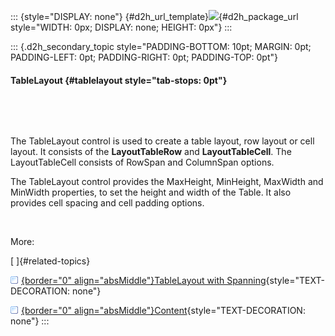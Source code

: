 ::: {style="DISPLAY: none"}
[](ms-xhelp:///?Id=d2h_url_template){#d2h_url_template}![](!package_url!){#d2h_package_url style="WIDTH: 0px; DISPLAY: none; HEIGHT: 0px"}
:::

::: {.d2h_secondary_topic style="PADDING-BOTTOM: 10pt; MARGIN: 0pt; PADDING-LEFT: 0pt; PADDING-RIGHT: 0pt; PADDING-TOP: 0pt"}
#### TableLayout {#tablelayout style="tab-stops: 0pt"}

 

 

The TableLayout control is used to create a table layout, row layout or cell layout. It consists of the **LayoutTableRow** and **LayoutTableCell**. The LayoutTableCell consists of RowSpan and ColumnSpan options.

The TableLayout control provides the MaxHeight, MinHeight, MaxWidth and MinWidth properties, to set the height and width of the Table. It also provides cell spacing and cell padding options.

 

More:

[ ]{#related-topics}

[![](button.gif){border="0" align="absMiddle"}TableLayout with Spanning](ms-xhelp:///?Id=4088beee-5f9e-4332-94f3-be1b83fc114e){style="TEXT-DECORATION: none"}

[![](button.gif){border="0" align="absMiddle"}Content](ms-xhelp:///?Id=947702bf-49b0-4e2e-bee9-ea1cd6a6fdda){style="TEXT-DECORATION: none"}
:::
